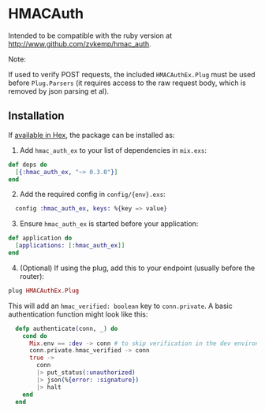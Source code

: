 # HMACAuth

Intended to be compatible with the ruby version at http://www.github.com/zvkemp/hmac_auth.

Note:

If used to verify POST requests, the included `HMACAuthEx.Plug` must be used before `Plug.Parsers` (it requires
access to the raw request body, which is removed by json parsing et al).

## Installation

If [available in Hex](https://hex.pm/docs/publish), the package can be installed as:

  1. Add `hmac_auth_ex` to your list of dependencies in `mix.exs`:

```elixir
def deps do
  [{:hmac_auth_ex, "~> 0.3.0"}]
end
```
  
  2. Add the required config in `config/{env}.exs`:
  
```elixir
  config :hmac_auth_ex, keys: %{key => value}
```

  3. Ensure `hmac_auth_ex` is started before your application:

```elixir
def application do
  [applications: [:hmac_auth_ex]]
end
```

  4. (Optional) If using the plug, add this to your endpoint (usually before the router):
  
```elixir
plug HMACAuthEx.Plug
```

This will add an `hmac_verified: boolean` key to `conn.private`. A basic authentication function might look like this:
```elixir
  defp authenticate(conn, _) do
    cond do
      Mix.env == :dev -> conn # to skip verification in the dev environment
      conn.private.hmac_verified -> conn
      true ->
        conn
        |> put_status(:unauthorized)
        |> json(%{error: :signature})
        |> halt
    end
  end
```


